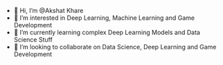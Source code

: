 - 👋 Hi, I’m @Akshat Khare
- 👀 I’m interested in Deep Learning, Machine Learning and Game Development
- 🌱 I’m currently learning complex Deep Learning Models and Data Science Stuff
- 💞️ I’m looking to collaborate on Data Science, Deep Learning and Game Development

<!---
Akshat69/Akshat69 is a ✨ special ✨ repository because its `README.md` (this file) appears on your GitHub profile.
You can click the Preview link to take a look at your changes.
--->
